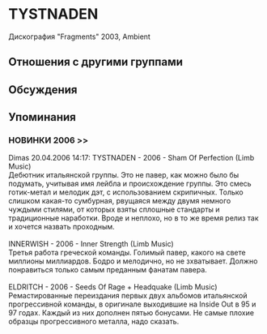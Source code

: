 # TYSTNADEN

Дискография
"Fragments" 2003, Ambient

## Отношения с другими группами


## Обсуждения


## Упоминания

### НОВИНКИ 2006 &gt;&gt;

Dimas 20.04.2006 14:17:
TYSTNADEN - 2006 - Sham Of Perfection (Limb Music)<BR>Дебютник итальянской группы. Это не павер, как можно было бы подумать, учитывая имя лейбла и происхождение группы. Это смесь готик-метал и мелодик дэт, с использованием скрипичных. Только слишком какая-то сумбурная, рвущаяся между двумя немного чуждыми стилями, от которых взяты сплошные стандарты и традиционные наработки. Вроде и неплохо, но в то же время релиз так и хочется назвать проходным.<BR><BR>INNERWISH - 2006 - Inner Strength (Limb Music)<BR>Третья работа греческой команды. Голимый павер, какого на свете миллионы миллиардов. Бодро и мелодично, но не зхватывает. Должно понравиться только самым преданным фанатам павера.<BR><BR>ELDRITCH - 2006 - Seeds Of Rage + Headquake (Limb Music)<BR>Ремастированные переиздания первых двух альбомов итальянской прогрессивной команды, в оригинале выходившие на Inside Out в 95 и 97 годах. Каждый из них дополнен пятью бонусами. Не самые плохие образцы прогрессивного металла, надо сказать.


